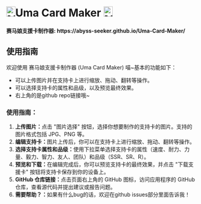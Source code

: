 <h1>
    <div>
        <a href="/umamusume/%E6%96%87%E4%BB%B6:Mark_Icon_Green.png" class="image"><img alt="Mark Icon Green.png" src="https://patchwiki.biligame.com/images/umamusume/thumb/0/05/r44f8abaolv827mf4yqk4hkdzy9xju7.png/16px-Mark_Icon_Green.png" decoding="async" width="24" height="27" srcset="https://patchwiki.biligame.com/images/umamusume/thumb/0/05/r44f8abaolv827mf4yqk4hkdzy9xju7.png/24px-Mark_Icon_Green.png 1.5x, https://patchwiki.biligame.com/images/umamusume/0/05/r44f8abaolv827mf4yqk4hkdzy9xju7.png 2x" data-file-width="32" data-file-height="36"></a>Uma Card Maker
        <a href="/umamusume/%E6%96%87%E4%BB%B6:Mark_Icon_Green.png" class="image"><img alt="Mark Icon Green.png" src="https://patchwiki.biligame.com/images/umamusume/thumb/0/05/r44f8abaolv827mf4yqk4hkdzy9xju7.png/16px-Mark_Icon_Green.png" decoding="async" width="24" height="27" srcset="https://patchwiki.biligame.com/images/umamusume/thumb/0/05/r44f8abaolv827mf4yqk4hkdzy9xju7.png/24px-Mark_Icon_Green.png 1.5x, https://patchwiki.biligame.com/images/umamusume/0/05/r44f8abaolv827mf4yqk4hkdzy9xju7.png 2x" data-file-width="32" data-file-height="36"></a>
    </div>
</h1>

<h4>赛马娘支援卡制作器: https://abyss-seeker.github.io/Uma-Card-Maker/</h4>
<h2>使用指南</h2>
            <p>
                欢迎使用 赛马娘支援卡制作器 (Uma Card Maker) 喵~基本的功能如下：
                <ul>
                    <li>可以上传图片并在支持卡上进行缩放、拖动、翻转等操作。</li>
                    <li>可以选择支持卡的属性和品级，以及预览最终效果。</li>
                    <li>右上角的是github repo链接哦~</li>
                </ul>
            </p>
            <h3>使用指南：</h3>
            <ol>
                <li><strong>上传图片：</strong>点击 "图片选择" 按钮，选择你想要制作的支持卡的图片。支持的图片格式包括 JPG、PNG 等。</li>
                <li><strong>编辑支持卡：</strong>图片上传后，你可以在支持卡上进行缩放、拖动、翻转等操作。</li>
                <li><strong>选择支持卡属性和品级：</strong>使用下拉菜单选择支持卡的属性（速度、耐力、力量、毅力、智力、友人、团队）和品级（SSR、SR、R）。</li>
                <li><strong>预览和下载：</strong>在编辑完成后，你可以预览支持卡的最终效果，并点击 "下载支援卡" 按钮将支持卡保存到你的设备上。</li>
                <li><strong>GitHub 仓库链接：</strong>点击页面右上角的 GitHub 图标，访问应用程序的 GitHub 仓库，查看源代码并提出建议或报告问题。</li>
                <li><strong>需要帮助？：</strong>如果有什么bug的话，欢迎在github issues部分里面告诉我！</li>
            </ol>